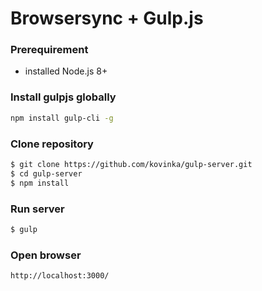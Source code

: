 # Browsersync + Gulp.js
### Prerequirement
- installed Node.js 8+

### Install gulpjs globally
```sh
npm install gulp-cli -g
```

### Clone repository

```sh
$ git clone https://github.com/kovinka/gulp-server.git
$ cd gulp-server
$ npm install
```
### Run server
```sh
$ gulp
```
### Open browser
```sh
http://localhost:3000/
```
